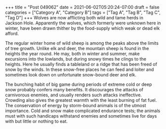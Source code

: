 +++
title = "Post 049062"
date = 2021-06-02T05:20:24-07:00
draft = false
categories = ["Category A", "Category B"]
tags = ["Tag A", "Tag B", "Tag C", "Tag D"]
+++
Wolves are now afflicting both wild and tame herds in Jackson Hole. Apparently the wolves, which formerly were unknown here in winter, have been drawn thither by the food-supply which weak or dead elk afford.

The regular winter home of wild sheep is among the peaks above the limits of tree growth. Unlike elk and deer, the mountain sheep is found in the heights the year round. He may, both in winter and summer, make excursions into the lowlands, but during snowy times he clings to the heights. Here he usually finds a tableland or a ridge that has been freed of snow by the winds. In these snow-free places he can feed and loiter and sometimes look down on unfortunate snow-bound deer and elk.

The bunching habit of big game during periods of extreme cold or deep snow probably confers many benefits. It discourages the attacks of carnivorous enemies, and usually renders such attacks ineffective. Crowding also gives the greatest warmth with the least burning of fat fuel. The conservation of energy by storm-bound animals is of the utmost importance. Cold and snow make complicated endurance tests; the animals must with such handicaps withstand enemies and sometimes live for days with but little or nothing to eat.
